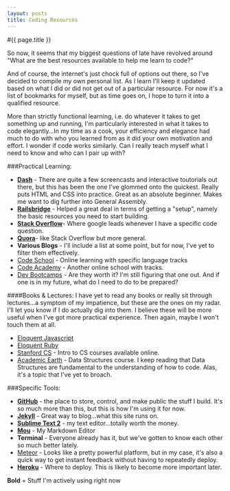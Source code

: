 ```yaml
---
layout: posts
title: Coding Resources
---
```



#{{ page.title }}

So now, it seems that my biggest questions of late have revolved around "What are the best resources available to help me learn to code?"

And of course, the internet's just chock full of options out there, so I've decided to compile my own personal list.  As I learn I'll keep it updated based on what I did or did not get out of a particular resource.  For now it's a list of bookmarks for myself, but as time goes on, I hope to turn it into a qualified resource.

More than strictly functional learning, i.e. do whatever it takes to get something up and running, I'm particularly interested in what it takes to code elegantly…In my time as a cook, your efficiency and elegance had much to do with who you learned from as it did your own motivation and effort.  I wonder if code works similarly.  Can I really teach myself what I need to know and who can I pair up with?

###Practical Learning:
* **[Dash](https://dash.generalassemb.ly)** - There are quite a few screencasts and interactive toutorials out there, but this has been the one I've glommed onto the quickest.  Really puts HTML and CSS into practice.  Great as an absolute beginner.  Makes me want to dig further into General Assembly.
* **[Railsbridge](http://railsbridge.org)** - Helped a great deal in terms of getting a "setup", namely the basic resources you need to start building.
* **[Stack Overflow](http://stackoverflow.com/)**- Where google leads whenever I have a specific code question.
* **[Quora](http://www.quora.com/)**- like Stack Overflow but more general.
* **Various Blogs** - I'll include a list at some point, but for now, I've yet to filter them effectively.
* [Code School](https://www.codeschool.com/) - Online learning with specific language tracks
* [Code Academy](http://www.codecademy.com/) - Another online school with tracks.
* [Dev Bootcamps](http://www.quora.com/Computer-Programming/What-are-the-best-programming-bootcamps-courses-available-in-the-United-States) - Are they worth it?  I'm still figuring that one out.  And if one is in my future, what do I need to do to be prepared?

####Books & Lectures:
I have yet to read any books or really sit through lectures…a symptom of my impatience, but these are the ones on my radar.  I'll let you know if I do actually dig into them.  I believe these will be more useful when I've got more practical experience.  Then again, maybe I won't touch them at all.

* [Eloquent Javascript](http://eloquentjavascript.net/)
* [Eloquent Ruby](http://eloquentruby.com/)
* [Stanford CS](http://see.stanford.edu/see/courses.aspx) - Intro to CS courses available online.
* [Academic Earth](http://academicearth.org/courses/data-structures/) - Data Structures course.  I keep reading that Data Structures are fundamental to the understanding of how to code.  Alas, it's a topic that I've yet to broach.

###Specific Tools:
* **[GitHub](http://github.com)** - the place to store, control, and make public the stuff I build.  It's so much more than this, but this is how I'm using it for now.
* **[Jekyll](http://jekyllrb.com/)** - Great way to blog…what this site runs on.
* **[Sublime Text 2](http://www.sublimetext.com/)** - my text editor…totally worth the money.
* **[Mou](http://mouapp.com/)** - My Markdown Editor
* **Terminal** - Everyone already has it, but we've gotten to know each other so much better lately.
* [Meteor](http://www.meteor.com/) - Looks like a pretty powerful platform, but in my case, it's also a quick way to get instant feedback without having to repeatedly deploy.
* **[Heroku](https://www.heroku.com/)** - Where to deploy.  This is likely to become more important later.

**Bold** = Stuff I'm actively using right now


